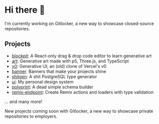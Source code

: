 # Hi there 👋

I'm currently working on Gitlocker, a new way to showcase closed-source repositories.

## Projects

- [blockpit](https://blockpit.natmf.at/): A React-only drag & drop code editor to learn generative art
- [art](https://art.natmfat.com/): Generative art made with p5, Three.js, and TypeScript
- [v0](https://github.com/natmfat/v0): Generative UI; an (old) clone of Vercel's v0
- [banner](https://github.com/natmfat/banner): Banners that make your projects shine
- [shitgen](https://github.com/natmfat/shitgen): A shit PostgreSQL type generator
- [ui](https://ui.natmfat.com/): My personal design system
- [polyprint](https://github.com/natmfat/polyprint): A dead simple schema builder
- [remix-endpoint](https://github.com/natmfat/remix-endpoint): Create Remix actions and loaders with type validation

... and many more!

New projects coming soon with Gitlocker, a new way to showcase private repositories to employers.
